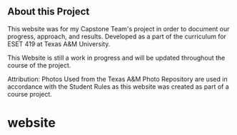 
<!-- Go over the Basics of what this project is and why -->
## About this Project

This website was for my Capstone Team's project in order to document our progress, approach, and results. Developed as a part of the curriculum for ESET 419 at Texas A&M University.

This Website is still a work in progress and will be updated throughout the course of the project.

Attribution:
Photos Used from the Texas A&M Photo Repository are used in accordance with the Student Rules as this website was created as part of a course project.
# website
